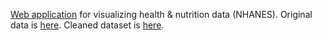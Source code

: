 [Web application](https://healthstats.streamlit.app/) for visualizing health & nutrition data (NHANES). Original data is [here](https://wwwn.cdc.gov/nchs/nhanes/continuousnhanes/default.aspx?BeginYear=2017). Cleaned dataset is [here](https://www.kaggle.com/datasets/rileyzurrin/national-health-and-nutrition-exam-survey-2017-2018).
